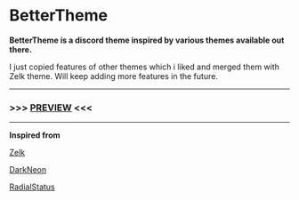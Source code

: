# BetterTheme
**BetterTheme is a discord theme inspired by various themes available out there.**

I just copied features of other themes which i liked and merged them with Zelk theme.
Will keep adding more features in the future. 

***
### >>> [PREVIEW](https://gibbu.github.io/ThemePreview/?file=https://cdn.jsdelivr.net/gh/MaybeAnkur/BetterTheme@main/BetterTheme.theme.css) <<<
***

**Inspired from**

[Zelk](https://github.com/schnensch0/zelk)

[DarkNeon](https://github.com/CommandCrafterHD/DiscordDarkNeon)

[RadialStatus](https://github.com/DiscordStyles/RadialStatus)
